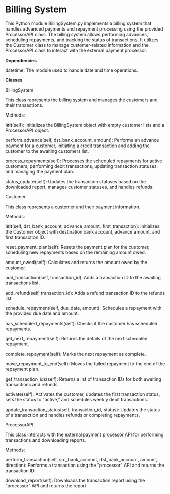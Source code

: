 # Billing System
This Python module BillingSystem.py implements a billing system that handles advanced payments and repayment processing using the provided ProcessorAPI class. The billing system allows performing advances, scheduling repayments, and tracking the status of transactions. It utilizes the Customer class to manage customer-related information and the ProcessorAPI class to interact with the external payment processor.

**Dependencies**

datetime: The module used to handle date and time operations.

**Classes**

BillingSystem

This class represents the billing system and manages the customers and their transactions.

Methods:

__init__(self): Initializes the BillingSystem object with empty customer lists and a ProcessorAPI object.

perform_advance(self, dst_bank_account, amount): Performs an advance payment for a customer, initiating a credit transaction and adding the customer to the awaiting customers list.

process_repayments(self): Processes the scheduled repayments for active customers, performing debit transactions, updating transaction statuses, and managing the payment plan.

status_update(self): Updates the transaction statuses based on the downloaded report, manages customer statuses, and handles refunds.

Customer

This class represents a customer and their payment information.

Methods:

__init__(self, dst_bank_account, advance_amount, first_transaction): Initializes the Customer object with destination bank account, advance amount, and first transaction ID.

reset_payment_plan(self): Resets the payment plan for the customer, scheduling new repayments based on the remaining amount owed.

amount_owed(self): Calculates and returns the amount owed by the customer.

add_transaction(self, transaction_id): Adds a transaction ID to the awaiting transactions list.

add_refund(self, transaction_id): Adds a refund transaction ID to the refunds list.

schedule_repayment(self, due_date, amount): Schedules a repayment with the provided due date and amount.

has_scheduled_repayments(self): Checks if the customer has scheduled repayments.

get_next_repayment(self): Returns the details of the next scheduled repayment.

complete_repayment(self): Marks the next repayment as complete.

move_repayment_to_end(self): Moves the failed repayment to the end of the repayment plan.

get_transaction_ids(self): Returns a list of transaction IDs for both awaiting transactions and refunds.

activate(self): Activates the customer, updates the first transaction status, sets the status to "active," and schedules weekly debit transactions.

update_transaction_status(self, transaction_id, status): Updates the status of a transaction and handles refunds or completing repayments.

ProcessorAPI

This class interacts with the external payment processor API for performing transactions and downloading reports.

Methods:

perform_transaction(self, src_bank_account, dst_bank_account, amount, direction): Performs a transaction using the "processor" API and returns the transaction ID.

download_report(self): Downloads the transaction report using the "processor" API and returns the report




